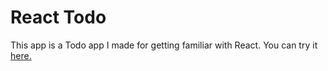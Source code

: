 # React Todo

This app is a Todo app I made for getting familiar with React.
You can try it [here.](http://ignissen.atwebpages.com/)